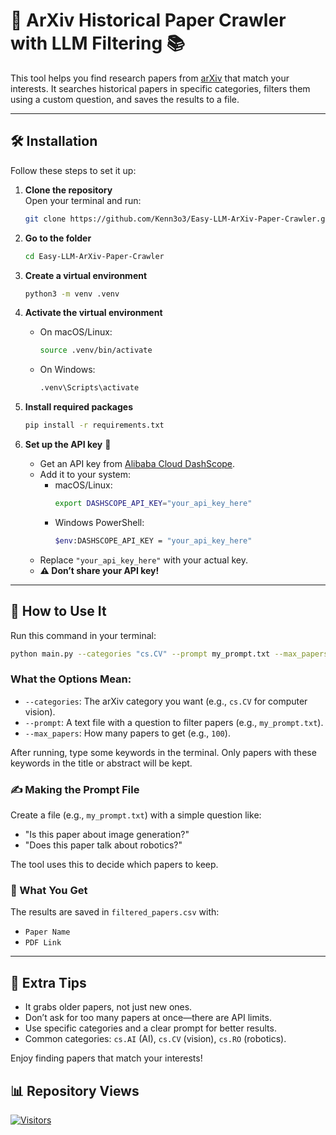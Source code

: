 # 🌟 ArXiv Historical Paper Crawler with LLM Filtering 📚

This tool helps you find research papers from [arXiv](https://arxiv.org/) that match your interests. It searches historical papers in specific categories, filters them using a custom question, and saves the results to a file.

---

## 🛠️ Installation

Follow these steps to set it up:

1. **Clone the repository**  
   Open your terminal and run:  
   ```bash
   git clone https://github.com/Kenn3o3/Easy-LLM-ArXiv-Paper-Crawler.git
   ```

2. **Go to the folder**  
   ```bash
   cd Easy-LLM-ArXiv-Paper-Crawler
   ```

3. **Create a virtual environment**  
   ```bash
   python3 -m venv .venv
   ```

4. **Activate the virtual environment**  
   - On macOS/Linux:  
     ```bash
     source .venv/bin/activate
     ```  
   - On Windows:  
     ```bash
     .venv\Scripts\activate
     ```

5. **Install required packages**  
   ```bash
   pip install -r requirements.txt
   ```

6. **Set up the API key** 🔑  
   - Get an API key from [Alibaba Cloud DashScope](https://bailian.console.alibabacloud.com).  
   - Add it to your system:  
     - macOS/Linux:  
       ```bash
       export DASHSCOPE_API_KEY="your_api_key_here"
       ```  
     - Windows PowerShell:  
       ```bash
       $env:DASHSCOPE_API_KEY = "your_api_key_here"
       ```  
   - Replace `"your_api_key_here"` with your actual key.  
   - **⚠️ Don’t share your API key!**

---

## 🚀 How to Use It

Run this command in your terminal:  
```bash
python main.py --categories "cs.CV" --prompt my_prompt.txt --max_papers 10
```

### What the Options Mean:
- `--categories`: The arXiv category you want (e.g., `cs.CV` for computer vision).  
- `--prompt`: A text file with a question to filter papers (e.g., `my_prompt.txt`).  
- `--max_papers`: How many papers to get (e.g., `100`).  

After running, type some keywords in the terminal. Only papers with these keywords in the title or abstract will be kept.

### ✍️ Making the Prompt File
Create a file (e.g., `my_prompt.txt`) with a simple question like:  
- "Is this paper about image generation?"  
- "Does this paper talk about robotics?"  

The tool uses this to decide which papers to keep.

### 📄 What You Get
The results are saved in `filtered_papers.csv` with:  
- `Paper Name`  
- `PDF Link`  

---

## 📝 Extra Tips
- It grabs older papers, not just new ones.  
- Don’t ask for too many papers at once—there are API limits.  
- Use specific categories and a clear prompt for better results.  
- Common categories: `cs.AI` (AI), `cs.CV` (vision), `cs.RO` (robotics).  

Enjoy finding papers that match your interests!

## 📊 Repository Views

[![Visitors](https://api.visitorbadge.io/api/combined?path=https%3A%2F%2Fgithub.com%2FKenn3o3%2FEasy-LLM-ArXiv-Paper-Crawler&countColor=%23dce775)](https://visitorbadge.io/status?path=https%3A%2F%2Fgithub.com%2FKenn3o3%2FEasy-LLM-ArXiv-Paper-Crawler)

